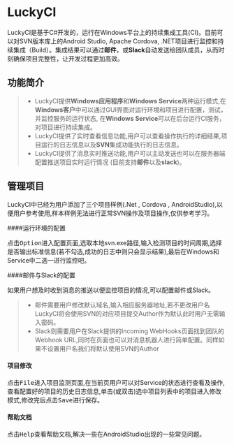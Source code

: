 **LuckyCI**
===================

LuckyCI是基于C#开发的，运行在Windows平台上的持续集成工具(CI)。目前可以对SVN版本库上的Android Studio, Apache Cordova, .NET项目进行监控和持续集成（Build）。集成结果可以通过**邮件**，或**Slack**自动发送给团队成员，从而时刻确保项目完整性，让开发过程更加高效。

功能简介
-------------

> - LuckyCI提供**Windows应用程序**和**Windows Service**两种运行模式,在**Windows客户**中可以通过GUI界面对运行环境和项目进行配置，测试，并监控服务的运行状态, 在**Windows Service**可以在后台运行CI服务，对项目进行持续集成。
> - LuckyCI提供了实时查看信息功能,用户可以查看操作执行的详细结果,项目运行的日志信息以及**SVN**集成功能执行的日志信息。
> - LuckyCI提供了消息实时推送功能,用户可以主动发送也可以在服务器端配置推送项目实时运行情况 (目前支持**邮件**以及**slack**)。

管理项目
-------------

LuckyCI中已经为用户添加了三个项目样例(.Net , Cordova , AndroidStudio),以便用户参考使用,样本样例无法进行正常SVN操作及项目操作,仅供参考学习。

####<i class="icon-pencil"></i>运行环境的配置

点击<kbd>Option</kbd>进入配置页面,选取本地svn.exe路径,输入检测项目的时间周期,选择是否输出标准信息(若不勾选,成功的日志中则只会显示结果),最后在Windows和Service中二选一进行监控吧。

####<i class="icon-pencil"></i>邮件与Slack的配置

如果用户想及时收到消息的推送以便监控项目的情况,可以配置邮件或Slack。
> - 邮件需要用户修改默认域名,输入相应服务器地址,若不更改用户名LuckyCI将会使用SVN的对应项目提交Author作为默认此时用户无需输入密码。
> - Slack则需要用户在Slack提供的Incoming WebHooks页面找到团队的Webhook URL,同时在页面也可以对消息机器人进行简单配置。同样如果不设置用户名我们将默认使用SVN的Author

#### <i class="icon-pencil"></i> 项目修改

点击<kbd>File</kbd>进入项目监测页面,在当前页用户可以对Service的状态进行查看及操作,查看配置好的项目的历史日志信息,单击(或双击)选中项目列表中的项目进入修改模式,修改完后点击<kbd>Save</kbd>进行保存。

#### <i class="icon-pencil"></i> 帮助文档

点击<kbd>Help</kbd>查看帮助文档,解决一些在AndroidStudio出现的一些常见问题。
